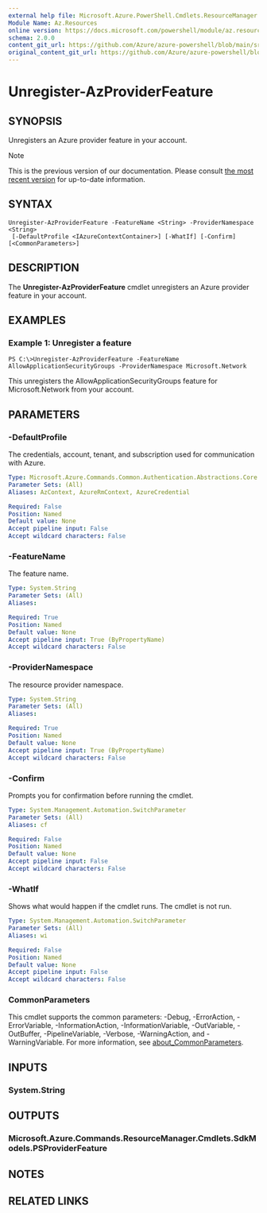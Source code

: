 ```yaml
---
external help file: Microsoft.Azure.PowerShell.Cmdlets.ResourceManager.dll-Help.xml
Module Name: Az.Resources
online version: https://docs.microsoft.com/powershell/module/az.resources/unregister-azproviderfeature
schema: 2.0.0
content_git_url: https://github.com/Azure/azure-powershell/blob/main/src/Resources/Resources/help/Unregister-AzProviderFeature.md
original_content_git_url: https://github.com/Azure/azure-powershell/blob/main/src/Resources/Resources/help/Unregister-AzProviderFeature.md
---
```


# Unregister-AzProviderFeature

## SYNOPSIS
Unregisters an Azure provider feature in your account.

> [!NOTE]
>This is the previous version of our documentation. Please consult [the most recent version](/powershell/module/az.resources/unregister-azproviderfeature) for up-to-date information.

## SYNTAX

```
Unregister-AzProviderFeature -FeatureName <String> -ProviderNamespace <String>
 [-DefaultProfile <IAzureContextContainer>] [-WhatIf] [-Confirm] [<CommonParameters>]
```

## DESCRIPTION
The **Unregister-AzProviderFeature** cmdlet unregisters an Azure provider feature in your account.

## EXAMPLES

### Example 1: Unregister a feature
```
PS C:\>Unregister-AzProviderFeature -FeatureName AllowApplicationSecurityGroups -ProviderNamespace Microsoft.Network
```

This unregisters the AllowApplicationSecurityGroups feature for Microsoft.Network from your account.

## PARAMETERS

### -DefaultProfile
The credentials, account, tenant, and subscription used for communication with Azure.

```yaml
Type: Microsoft.Azure.Commands.Common.Authentication.Abstractions.Core.IAzureContextContainer
Parameter Sets: (All)
Aliases: AzContext, AzureRmContext, AzureCredential

Required: False
Position: Named
Default value: None
Accept pipeline input: False
Accept wildcard characters: False
```

### -FeatureName
The feature name.

```yaml
Type: System.String
Parameter Sets: (All)
Aliases:

Required: True
Position: Named
Default value: None
Accept pipeline input: True (ByPropertyName)
Accept wildcard characters: False
```

### -ProviderNamespace
The resource provider namespace.

```yaml
Type: System.String
Parameter Sets: (All)
Aliases:

Required: True
Position: Named
Default value: None
Accept pipeline input: True (ByPropertyName)
Accept wildcard characters: False
```

### -Confirm
Prompts you for confirmation before running the cmdlet.

```yaml
Type: System.Management.Automation.SwitchParameter
Parameter Sets: (All)
Aliases: cf

Required: False
Position: Named
Default value: None
Accept pipeline input: False
Accept wildcard characters: False
```

### -WhatIf
Shows what would happen if the cmdlet runs.
The cmdlet is not run.

```yaml
Type: System.Management.Automation.SwitchParameter
Parameter Sets: (All)
Aliases: wi

Required: False
Position: Named
Default value: None
Accept pipeline input: False
Accept wildcard characters: False
```

### CommonParameters
This cmdlet supports the common parameters: -Debug, -ErrorAction, -ErrorVariable, -InformationAction, -InformationVariable, -OutVariable, -OutBuffer, -PipelineVariable, -Verbose, -WarningAction, and -WarningVariable. For more information, see [about_CommonParameters](http://go.microsoft.com/fwlink/?LinkID=113216).

## INPUTS

### System.String

## OUTPUTS

### Microsoft.Azure.Commands.ResourceManager.Cmdlets.SdkModels.PSProviderFeature

## NOTES

## RELATED LINKS

